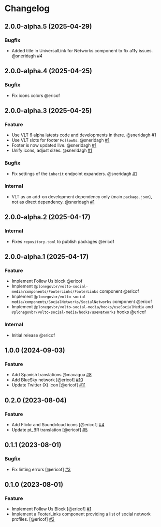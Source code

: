 # Changelog

<!-- You should *NOT* be adding new change log entries to this file.
     You should create a file in the news directory instead.
     For helpful instructions, please see:
     https://6.docs.plone.org/volto/developer-guidelines/contributing.html#create-a-pull-request
-->

<!-- towncrier release notes start -->

## 2.0.0-alpha.5 (2025-04-29)

### Bugfix

- Added title in UniversalLink for Networks component to fix a11y issues. @sneridagh [#4](https://github.com/plonegovbr/social-media/issue/4)

## 2.0.0-alpha.4 (2025-04-25)

### Bugfix

- Fix icons colors @ericof 

## 2.0.0-alpha.3 (2025-04-25)

### Feature

- Use VLT 6 alpha latests code and developments in there. @sneridagh [#1](https://github.com/plonegovbr/social-media/issue/1)
- Use VLT slots for footer `FollowUs`. @sneridagh [#1](https://github.com/plonegovbr/social-media/issue/1)
- Footer is now updated live. @sneridagh [#1](https://github.com/plonegovbr/social-media/issue/1)
- Unify icons, adjust sizes. @sneridagh [#1](https://github.com/plonegovbr/social-media/issue/1)

### Bugfix

- Fix settings of the `inherit` endpoint expanders. @sneridagh [#1](https://github.com/plonegovbr/social-media/issue/1)

### Internal

- VLT as an add-on development dependency only (main `package.json`), not as direct dependency. @sneridagh [#1](https://github.com/plonegovbr/social-media/issue/1)

## 2.0.0-alpha.2 (2025-04-17)

### Internal

- Fixes `repository.toml` to publish packages @ericof 

## 2.0.0-alpha.1 (2025-04-17)

### Feature

- Implement Follow Us block @ericof 
- Implement `@plonegovbr/volto-social-media/components/FooterLinks/FooterLinks` component @ericof 
- Implement `@plonegovbr/volto-social-media/components/SocialNetworks/SocialNetworks` component @ericof 
- Implement `@plonegovbr/volto-social-media/hooks/useSocialMedia` and `@plonegovbr/volto-social-media/hooks/useNetworks` hooks @ericof 

### Internal

- Initial release @ericof 

## 1.0.0 (2024-09-03)

### Feature

- Add Spanish translations @macagua [#8](https://github.com/plonegovbr/volto-network-block/issues/8)
- Add BlueSky network [@ericof] [#10](https://github.com/plonegovbr/volto-network-block/issues/10)
- Update Twitter (X) icon [@ericof] [#11](https://github.com/plonegovbr/volto-network-block/issues/11)

## 0.2.0 (2023-08-04)

### Feature

- Add Flickr and Soundcloud icons [@ericof] [#4](https://github.com/plonegovbr/volto-network-block/issues/4)
- Update pt_BR translation [@ericof] [#5](https://github.com/plonegovbr/volto-network-block/issues/5)


## 0.1.1 (2023-08-01)

### Bugfix

- Fix linting errors [@ericof] [#3](https://github.com/plonegovbr/volto-network-block/issues/3)


## 0.1.0 (2023-08-01)

### Feature

- Implement Follow Us Block [@ericof] [#1](https://github.com/plonegovbr/volto-network-block/issues/1)
- Implement a FooterLinks component providing a list of social network profiles. [@ericof] [#2](https://github.com/plonegovbr/volto-network-block/issues/2)

